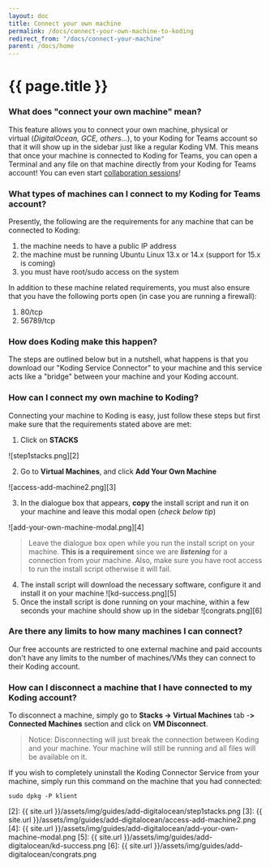 ```yaml
---
layout: doc
title: Connect your own machine
permalink: /docs/connect-your-own-machine-to-koding
redirect_from: "/docs/connect-your-machine"
parent: /docs/home
---
```


# {{ page.title }}

### What does "connect your own machine" mean?

This feature allows you to connect your own machine, physical or virtual&nbsp;(_DigitalOcean, GCE, others..._), to your Koding for Teams account so that it will show up in the sidebar just like a regular Koding VM. This means that once your machine is connected to Koding for Teams, you can open a Terminal and any file on that machine directly from your Koding for Teams account! You can even start [collaboration sessions][1]!

### What types of machines can I connect to my Koding for Teams account?

Presently, the following are the requirements for any machine that can be connected to Koding:

1. the machine needs to have a public IP address
2. the machine must be running Ubuntu Linux 13.x or 14.x (support for 15.x is coming)
3. you must have root/sudo access on the system

In addition to these machine related requirements, you must also ensure that you have the following ports open (in case you are running a firewall):

1. 80/tcp
2. 56789/tcp

### How does Koding make this happen?

The steps are outlined below but in a nutshell, what happens is that you download our "Koding Service Connector" to your machine and this service acts like a "bridge" between your machine and your Koding account.

### How can I connect my own machine to Koding?

Connecting your machine to Koding is easy, just follow these steps but first make sure that the requirements stated above are met:

1. Click on **STACKS**

  ![step1stacks.png][2]

2. Go to **Virtual Machines**, and click **Add Your Own Machine**

  ![access-add-machine2.png][3]

3. In the dialogue box that appears, **copy** the install script and run it on your machine and leave this modal open (_check below tip_)

  ![add-your-own-machine-modal.png][4]

> Leave the dialogue box open while you run the install script on your machine. **This is a** **requirement** since we are **_listening_**&nbsp;for a connection from your machine. Also, make sure you have root access to run the install script otherwise it will fail.

4. The install script will download the necessary software, configure it and install it on your machine
![kd-success.png][5]
5. Once the install script is done running on your machine, within a few seconds your machine should show up in the sidebar
![congrats.png][6]

### Are there any limits to how many machines I can connect?

Our free accounts are restricted to one external machine and paid accounts don't have any limits to the number of machines/VMs they can connect to their Koding account.

### How can I disconnect a machine that I have connected to my Koding account?

To disconnect a machine, simply go to **Stacks -&gt; Virtual Machines**&nbsp;tab&nbsp;-**&gt; Connected Machines**&nbsp;section and click on **VM Disconnect**.&nbsp;

> Notice: Disconnecting will just break the connection between Koding and your machine. Your machine will still be running and all files will be available on it.

If you wish to completely uninstall the Koding Connector Service from your machine, simply run this command on the machine that you had connected:

    sudo dpkg -P klient

[1]: /docs/how-can-i-do-real-time-collaboration-on-koding
[2]: {{ site.url }}/assets/img/guides/add-digitalocean/step1stacks.png
[3]: {{ site.url }}/assets/img/guides/add-digitalocean/access-add-machine2.png
[4]: {{ site.url }}/assets/img/guides/add-digitalocean/add-your-own-machine-modal.png
[5]: {{ site.url }}/assets/img/guides/add-digitalocean/kd-success.png
[6]: {{ site.url }}/assets/img/guides/add-digitalocean/congrats.png
